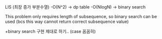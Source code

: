 LIS (최장 증가 부분수열)
-O(N^2) -> dp table
-O(NlogN) -> binary search

This problem only requires length of subsequence, so binary search can be used (bcs this way cannot return correct subsequence value)

+binary search 구현 제대로 하기.. (case 꼼꼼히)
